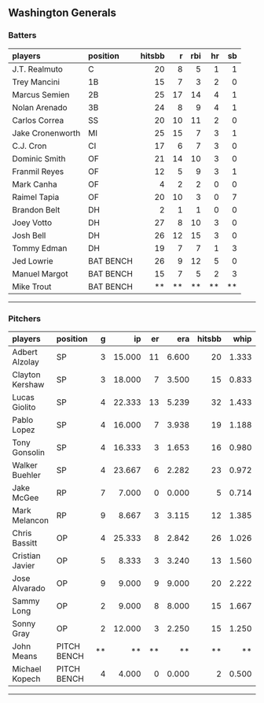 ## Washington Generals

### Batters

 
|players          |position  | hitsbb|  r| rbi| hr| sb| 
|:----------------|:---------|------:|--:|---:|--:|--:| 
|J.T. Realmuto    |C         |     20|  8|   5|  1|  1| 
|Trey Mancini     |1B        |     15|  7|   3|  2|  0| 
|Marcus Semien    |2B        |     25| 17|  14|  4|  1| 
|Nolan Arenado    |3B        |     24|  8|   9|  4|  1| 
|Carlos Correa    |SS        |     20| 10|  11|  2|  0| 
|Jake Cronenworth |MI        |     25| 15|   7|  3|  1| 
|C.J. Cron        |CI        |     17|  6|   7|  3|  0| 
|Dominic Smith    |OF        |     21| 14|  10|  3|  0| 
|Franmil Reyes    |OF        |     12|  5|   9|  3|  1| 
|Mark Canha       |OF        |      4|  2|   2|  0|  0| 
|Raimel Tapia     |OF        |     20| 10|   3|  0|  7| 
|Brandon Belt     |DH        |      2|  1|   1|  0|  0| 
|Joey Votto       |DH        |     27|  8|  10|  3|  0| 
|Josh Bell        |DH        |     26| 12|  15|  3|  0| 
|Tommy Edman      |DH        |     19|  7|   7|  1|  3| 
|Jed Lowrie       |BAT BENCH |     26|  9|  12|  5|  0| 
|Manuel Margot    |BAT BENCH |     15|  7|   5|  2|  3| 
|Mike Trout       |BAT BENCH |     **| **|  **| **| **| 

* * *

### Pitchers

 
|players         |position    |  g|     ip| er|   era| hitsbb|  whip| so|  w| sv| 
|:---------------|:-----------|--:|------:|--:|-----:|------:|-----:|--:|--:|--:| 
|Adbert Alzolay  |SP          |  3| 15.000| 11| 6.600|     20| 1.333| 14|  0|  0| 
|Clayton Kershaw |SP          |  3| 18.000|  7| 3.500|     15| 0.833| 23|  1|  0| 
|Lucas Giolito   |SP          |  4| 22.333| 13| 5.239|     32| 1.433| 22|  2|  0| 
|Pablo Lopez     |SP          |  4| 16.000|  7| 3.938|     19| 1.188| 26|  2|  0| 
|Tony Gonsolin   |SP          |  4| 16.333|  3| 1.653|     16| 0.980| 20|  1|  0| 
|Walker Buehler  |SP          |  4| 23.667|  6| 2.282|     23| 0.972| 26|  2|  0| 
|Jake McGee      |RP          |  7|  7.000|  0| 0.000|      5| 0.714|  6|  1|  5| 
|Mark Melancon   |RP          |  9|  8.667|  3| 3.115|     12| 1.385|  4|  1|  6| 
|Chris Bassitt   |OP          |  4| 25.333|  8| 2.842|     26| 1.026| 20|  3|  0| 
|Cristian Javier |OP          |  5|  8.333|  3| 3.240|     13| 1.560| 14|  0|  0| 
|Jose Alvarado   |OP          |  9|  9.000|  9| 9.000|     20| 2.222| 13|  0|  1| 
|Sammy Long      |OP          |  2|  9.000|  8| 8.000|     15| 1.667|  9|  0|  0| 
|Sonny Gray      |OP          |  2| 12.000|  3| 2.250|     15| 1.250| 15|  1|  0| 
|John Means      |PITCH BENCH | **|     **| **|    **|     **|    **| **| **| **| 
|Michael Kopech  |PITCH BENCH |  4|  4.000|  0| 0.000|      2| 0.500|  6|  1|  0| 


* * *


